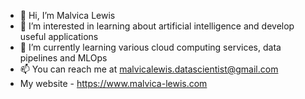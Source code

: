 - 👋 Hi, I’m Malvica Lewis
- 👀 I’m interested in learning about artificial intelligence and develop useful applications
- 🌱 I’m currently learning various cloud computing services, data pipelines and MLOps
- 📫 You can reach me at malvicalewis.datascientist@gmail.com
- My website - https://www.malvica-lewis.com


<!---
MLewis231088/MLewis231088 is a ✨ special ✨ repository because its `README.md` (this file) appears on your GitHub profile.
You can click the Preview link to take a look at your changes.
--->
